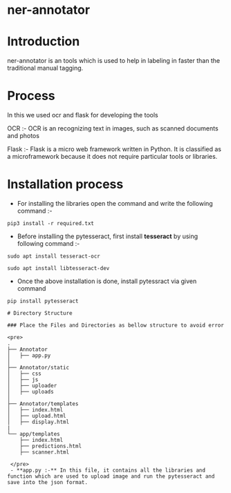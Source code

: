 # ner-annotator

# Introduction

ner-annotator is an tools which is used to help in labeling in faster than the traditional manual tagging.

# Process 
 In this we used ocr and flask for developing the tools
 
 OCR :- OCR is an recognizing text in images, such as scanned documents and photos
 
 Flask :- Flask is a micro web framework written in Python. It is classified as a microframework because it does not require particular tools or libraries.
 
 # Installation process
 
 - For installing the libraries open the command and write the following command :- 
```
pip3 install -r required.txt
```

- Before installing the pytesseract, first install **tesseract** by using following command :-
```
sudo apt install tesseract-ocr
 
sudo apt install libtesseract-dev 
```

- Once the above installation is done, install pytessract via given command 
```
pip install pytesseract

# Directory Structure 

### Place the Files and Directories as bellow structure to avoid error

<pre>
.
├── Annotator
│   ├── app.py
│  
├── Annotator/static
│   ├── css
│   ├── js
│   ├── uploader
│   ├── uploads
│   
├── Annotator/templates
│   ├── index.html
│   ├── upload.html
│   ├── display.html
|
└── app/templates
    ├── index.html
    ├── predictions.html
    ├── scanner.html
    
 </pre>
 - **app.py :-** In this file, it contains all the libraries and function which are used to upload image and run the pytesseract and save into the json format.
 
